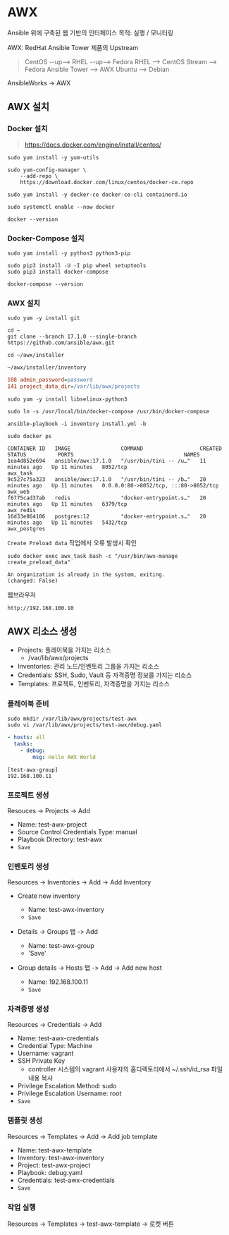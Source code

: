 # AWX
Ansible 위에 구축된 웹 기반의 인터페이스
목적: 실행 / 모니터링

AWX: RedHat Ansible Tower 제품의 Upstream

> CentOS --up--> RHEL --up--> Fedora
RHEL --> CentOS Stream --> Fedora
Ansible Tower --> AWX
Ubuntu --> Debian

AnsibleWorks -> AWX

## AWX 설치
### Docker 설치

> https://docs.docker.com/engine/install/centos/

```
sudo yum install -y yum-utils
```

```
sudo yum-config-manager \
    --add-repo \
    https://download.docker.com/linux/centos/docker-ce.repo
```

```
sudo yum install -y docker-ce docker-ce-cli containerd.io
```

```
sudo systemctl enable --now docker
```

```
docker --version
```

### Docker-Compose 설치

```
sudo yum install -y python3 python3-pip
```

```
sudo pip3 install -U -I pip wheel setuptools
sudo pip3 install docker-compose
```

```
docker-compose --version
```

### AWX 설치

```
sudo yum -y install git
```

```
cd ~
git clone --branch 17.1.0 --single-branch https://github.com/ansible/awx.git
```

```
cd ~/awx/installer
```

`~/awx/installer/inventory`
```ini
108 admin_password=password
141 project_data_dir=/var/lib/awx/projects
```

```
sudo yum -y install libselinux-python3
```

```
sudo ln -s /usr/local/bin/docker-compose /usr/bin/docker-compose
```

```
ansible-playbook -i inventory install.yml -b
```

```
sudo docker ps
```
```
CONTAINER ID   IMAGE                COMMAND                  CREATED          STATUS          PORTS                                   NAMES
1ea4d852e694   ansible/awx:17.1.0   "/usr/bin/tini -- /u…"   11 minutes ago   Up 11 minutes   8052/tcp                                awx_task
9c527c75a323   ansible/awx:17.1.0   "/usr/bin/tini -- /b…"   20 minutes ago   Up 11 minutes   0.0.0.0:80->8052/tcp, :::80->8052/tcp   awx_web
f6775cad37ab   redis                "docker-entrypoint.s…"   20 minutes ago   Up 11 minutes   6379/tcp                                awx_redis
16d33e864106   postgres:12          "docker-entrypoint.s…"   20 minutes ago   Up 11 minutes   5432/tcp                                awx_postgres
```

`Create Preload data` 작업에서 오류 발생시 확인
```
sudo docker exec awx_task bash -c "/usr/bin/awx-manage create_preload_data"
```
```
An organization is already in the system, exiting.
(changed: False)
```

웹브라우저
```
http://192.168.100.10
```


## AWX 리소스 생성

- Projects: 플레이북을 가지는 리소스
	- /var/lib/awx/projects
- Inventories: 관리 노드/인벤토리 그룹을 가지는 리소스
- Credentials: SSH, Sudo, Vault 등 자격증명 정보를 가지는 리소스
- Templates: 프로젝트, 인벤토리, 자격증명을 가지는 리소스

### 플레이북 준비
```
sudo mkdir /var/lib/awx/projects/test-awx
sudo vi /var/lib/awx/projects/test-awx/debug.yaml
```
```yaml
- hosts: all
  tasks:
    - debug:
        msg: Hello AWX World
```

```
[test-awx-group]
192.168.100.11
```

### 프로젝트 생성
Resouces -> Projects -> Add
- Name: test-awx-project
- Source Control Credentials Type: manual
- Playbook Directory: test-awx
- `Save`

### 인벤토리 생성
Resources -> Inventories -> Add -> Add Inventory

- Create new inventory
	- Name: test-awx-inventory
	- `Save`

- Details -> Groups 탭 -> Add
	- Name: test-awx-group
	- 'Save'

- Group details -> Hosts 탭 -> Add -> Add new host
	- Name: 192.168.100.11
	- `Save`

### 자격증명 생성
Resources -> Credentials -> Add
- Name: test-awx-credentials
- Credential Type: Machine
- Username: vagrant
- SSH Private Key
	- controller 시스템의 vagrant 사용자의 홈디렉토리에서 ~/.ssh/id_rsa 파일 내용 복사
- Privilege Escalation Method: sudo
- Privilege Escalation Username: root
- `Save`

### 템플릿 생성
Resources -> Templates -> Add -> Add job template
- Name: test-awx-template
- Inventory: test-awx-inventory
- Project: test-awx-project
- Playbook: debug.yaml
- Credentials: test-awx-credentials
- `Save`

### 작업 실행
Resources -> Templates -> test-awx-template -> 로켓 버튼
